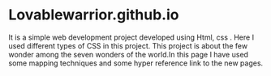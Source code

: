 # Lovablewarrior.github.io
It is a simple web development project developed using 
Html, css . Here I used different types of CSS
in this project. This project is about the few wonder
among the seven wonders of the world.In this page I have
 used some mapping techniques and some hyper reference link
to the new pages.
